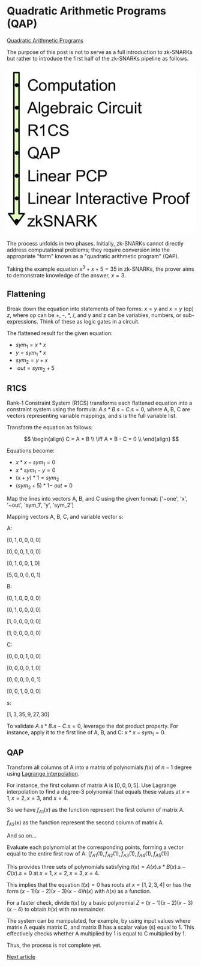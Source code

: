 # Quadratic Arithmetic Programs (QAP)

[Quadratic Arithmetic Programs](https://medium.com/@VitalikButerin/quadratic-arithmetic-programs-from-zero-to-hero-f6d558cea649)

The purpose of this post is not to serve as a full introduction to zk-SNARKs but rather to introduce the first half of the zk-SNARKs
pipeline as follows.

![Pipeline image](./attachments/pipeline.png)

The process unfolds in two phases. Initially, zk-SNARKs cannot directly address computational problems; they require
conversion into the appropriate "form" known as a "quadratic arithmetic program" (QAP).

Taking the example equation $x^3 + x + 5 = 35$ in zk-SNARKs, the prover aims to demonstrate knowledge of the answer,
$x = 3$.

## Flattening

Break down the equation into statements of two forms: $x = y$ and $x = y$ (op) $z$, where op can be +, -, *, /, and y
and z can be variables, numbers, or sub-expressions. Think of these as logic gates in a circuit.

The flattened result for the given equation:

- $sym_1 = x * x$
- $y = sym_1 * x$
- $sym_2 = y + x$
- $~out = sym_2 + 5$

## R1CS

Rank-1 Constraint System (R1CS) transforms each flattened equation into a constraint system 
using the formula: $A . s * B . s - C . s = 0$, where A, B, C are vectors representing variable mappings, 
and s is the full variable list.

Transform the equation as follows:

$$
\begin{align}
C = A * B \\
\iff A * B - C = 0 \\
\end{align}
$$

Equations become:

- $x * x - sym_1 = 0$
- $x * sym_1 - y = 0$
- $(x+y)*1 = sym_2$
- $(sym_2 + 5)*1 - ~out = 0$

Map the lines into vectors A, B, and C using the given format: ['~one', 'x', '~out', 'sym_1', 'y', 'sym_2']

Mapping vectors A, B, C, and variable vector s:

A:

$[0, 1, 0, 0, 0, 0]$

$[0, 0, 0, 1, 0, 0]$

$[0, 1, 0, 0, 1, 0]$

$[5, 0, 0, 0, 0, 1]$

B:

$[0, 1, 0, 0, 0, 0]$

$[0, 1, 0, 0, 0, 0]$

$[1, 0, 0, 0, 0, 0]$

$[1, 0, 0, 0, 0, 0]$

C:

$[0, 0, 0, 1, 0, 0]$

$[0, 0, 0, 0, 1, 0]$

$[0, 0, 0, 0, 0, 1]$

$[0, 0, 1, 0, 0, 0]$

s:

$[1, 3, 35, 9, 27, 30]$

To validate $A . s * B . s - C . s = 0$, leverage the dot product property. For instance, apply it to the first line of
A, B, and C: $x * x - sym_1 = 0$.

## QAP

Transform all columns of A into a matrix of polynomials $f(x)$ of $n-1$ degree
using [Lagrange interpolation](../../terms/lagrange_interpolation.md).

For instance, the first column of matrix A is $[0, 0, 0, 5]$. Use Lagrange interpolation to find a degree-3 polynomial
that equals these values at $x=1, x=2, x=3,$ and $x=4$.

So we have $f_{A1}(x)$ as the function represent the first column of matrix A.

$f_{A2}(x)$ as the function represent the second column of matrix A. 

And so on...

Evaluate each polynomial at the corresponding points, forming a vector equal to the entire first row of A:
$[f_{A1}(1), f_{A2}(1), f_{A3}(1), f_{A4}(1), f_{A5}(1)]$

This provides three sets of polynomials satisfying $t(x) = A(x).s * B(x).s - C(x).s = 0$ at $x=1, x=2, x=3, x=4$.

This implies that the equation $t(x) = 0$ has roots at $x=[1, 2, 3, 4]$ or has the form $(x-1)(x-2)(x-3)(x-4)h(x)$ with
$h(x)$ as a function.

For a faster check, divide $t(x)$ by a basic polynomial $Z$ = $(x-1)(x-2)(x-3)(x-4)$ to obtain $h(x)$ with no remainder.

The system can be manipulated, for example, by using input values where matrix A equals matrix C, and matrix B has a scalar value (s) equal to 1. This effectively checks whether A multiplied by 1 is equal to C multiplied by 1.

Thus, the process is not complete yet.

[Next article](../zk-snarks-under-the-hood/zk_snarks_under_the_hood.md)